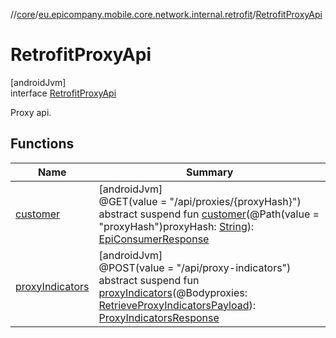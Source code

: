 //[core](../../../index.md)/[eu.epicompany.mobile.core.network.internal.retrofit](../index.md)/[RetrofitProxyApi](index.md)

# RetrofitProxyApi

[androidJvm]\
interface [RetrofitProxyApi](index.md)

Proxy api.

## Functions

| Name | Summary |
|---|---|
| [customer](customer.md) | [androidJvm]<br>@GET(value = &quot;/api/proxies/{proxyHash}&quot;)<br>abstract suspend fun [customer](customer.md)(@Path(value = &quot;proxyHash&quot;)proxyHash: [String](https://kotlinlang.org/api/latest/jvm/stdlib/kotlin/-string/index.html)): [EpiConsumerResponse](../../eu.epicompany.mobile.core.network.model.proxy/-epi-consumer-response/index.md) |
| [proxyIndicators](proxy-indicators.md) | [androidJvm]<br>@POST(value = &quot;/api/proxy-indicators&quot;)<br>abstract suspend fun [proxyIndicators](proxy-indicators.md)(@Bodyproxies: [RetrieveProxyIndicatorsPayload](../../eu.epicompany.mobile.core.network.model.proxy/-retrieve-proxy-indicators-payload/index.md)): [ProxyIndicatorsResponse](../../eu.epicompany.mobile.core.network.model.proxy/-proxy-indicators-response/index.md) |

